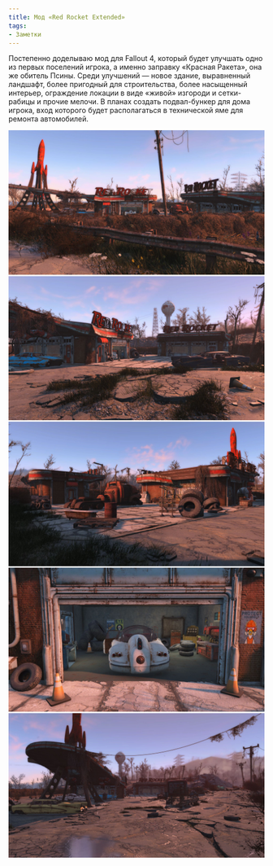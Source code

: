 ```yaml
---
title: Мод «Red Rocket Extended»
tags:
- Заметки
---
```


Постепенно доделываю мод для Fallout 4, который будет улучшать одно из первых поселений игрока, а именно заправку «Красная Ракета», она же обитель Псины. Среди улучшений — новое здание, выравненный ландшафт, более пригодный для строительства, более насыщенный интерьер, ограждение локации в виде «живой» изгороди и сетки-рабицы и прочие мелочи. В планах создать подвал-бункер для дома игрока, вход которого будет располагаться в технической яме для ремонта автомобилей.

<div class="fotorama">
	<img src="/media/086.jpg" />
	<img src="/media/087.jpg" />
	<img src="/media/088.jpg" />
	<img src="/media/089.jpg" />
	<img src="/media/090.jpg" />
</div>